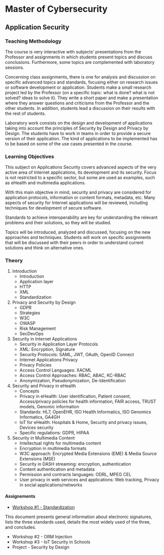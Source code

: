 # Master of Cybersecurity

## Application Security

### Teaching Methodology

The course is very interactive with subjects’ presentations from the Professor and assignments in which students present topics and discuss conclusions. Furthermore, some topics are complemented with laboratory sessions.

Concerning class assignments, there is one for analysis and discussion on specific advanced topics and standards, focusing either on research issues or software development or application. Students make a small research project led by the Professor (on a specific topic: what is done? what is not solved? ideas to solve it). They write a short paper and make a presentation where they answer questions and criticisms from the Professor and the other students. In addition, students lead a discussion on their results with the
rest of students.

Laboratory work consists on the design and development of applications taking into account the principles of Security by Design and Privacy by Design. The students have to work in teams in order to provide a secure version of their application. The kind of applications to be implemented has to be based on some of the use cases presented in the course. 

### Learning Objectives

This subject on Applications Security covers advanced aspects of the very active area of Internet applications, its development and its security. Focus is not restricted to a specific sector, but some are used as examples, such as eHealth and multimedia applications.

With this main objective in mind, security and privacy are considered for application protocols, information or content formats, metadata, etc. Many aspects of security for Internet applications will be reviewed, including techniques for development of secure software.

Standards to achieve interoperability are key for understanding the relevant problems and their solutions, so they will be studied.

Topics will be introduced, analyzed and discussed, focusing on the new approaches and techniques. Students will work on specific assignments that will be discussed with their peers in order to understand current solutions and think on alternative ones.

### Theory

1. Introduction
   - Introduction
   - Application layer
   - HTTP
   - XML
   - Standardization
2. Privacy and Security by Design
   - GDPR
   - Strategies
   - W3C
   - OWASP
   - Risk Management
   - SecDevOps
3. Security in Internet Applications
   - Security in Application Layer Protocols
   - XML: Encryption, Signature
   - Security Protocols: SAML, JWT, OAuth, OpenID Connect
   - Internet Applications Privacy
   - Privacy Policies
   - Access Control Languages: XACML
   - Access Control Approaches: RBAC, ABAC, KC-RBAC
   - Anonymization, Pseudonymization, De-Identification
4. Security and Privacy in eHealth
   - Concepts
   - Privacy in eHealth: User identification, Patient consent, Access/privacy policies for health information, FAIR access, TRUST models, Genomic information 
   - Standards: HL7, OpenEHR, ISO Health Informatics, ISO Genomics Informatics, GA4GH
   - IoT for eHealth: Hospitals & Home, Security and privacy issues, Devices security
   - Specific regulations: GDPR, HIPAA
5. Security in Multimedia Content
   - Intellectual rights for multimedia content
   - Encryption in multimedia formats
   - W3C approach: Encrypted Media Extensions (EME) & Media Source Extensions (MSE)
   - Security in DASH streaming: encryption, authentication
   - Content authentication and metadata
   - Permission and contracts languages: ODRL, MPEG CEL
   - User privacy in web services and applications: Web tracking, Privacy in social applications/networks

#### Assignements

- [Workshop #1 - Standardization](as_ws1_standardization.pdf)
 
This document presents general information about electronic signatures, lists the three standards used, details the most widely used of the three, and concludes.

- Workshop #2 - ORM Injection
- Workshop #3 - IoT Security in Schools
- Project - Security by Design